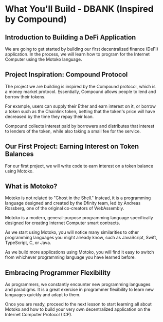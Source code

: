 # What You'll Build - DBANK (Inspired by Compound)

## Introduction to Building a DeFi Application

We are going to get started by building our first decentralized finance (DeFi) application. In the process, we will learn how to program for the Internet Computer using the Motoko language.

## Project Inspiration: Compound Protocol

The project we are building is inspired by the Compound protocol, which is a money market protocol. Essentially, Compound allows people to lend and borrow their tokens.

For example, users can supply their Ether and earn interest on it, or borrow a token such as the Chainlink token, betting that the token's price will have decreased by the time they repay their loan.

Compound collects interest paid by borrowers and distributes that interest to lenders of the token, while also taking a small fee for the service.

## Our First Project: Earning Interest on Token Balances

For our first project, we will write code to earn interest on a token balance using Motoko.

## What is Motoko?

Motoko is not related to "Ghost in the Shell." Instead, it is a programming language designed and created by the Dfinity team, led by Andreas Rossberg, one of the original co-creators of WebAssembly.

Motoko is a modern, general-purpose programming language specifically designed for creating Internet Computer smart contracts.

As we start using Motoko, you will notice many similarities to other programming languages you might already know, such as JavaScript, Swift, TypeScript, C, or Java.

As we build more applications using Motoko, you will find it easy to switch from whichever programming language you have learned before.

## Embracing Programmer Flexibility

As programmers, we constantly encounter new programming languages and paradigms. It is a great exercise in programmer flexibility to learn new languages quickly and adapt to them.

Once you are ready, proceed to the next lesson to start learning all about Motoko and how to build your very own decentralized application on the Internet Computer Protocol (ICP).

